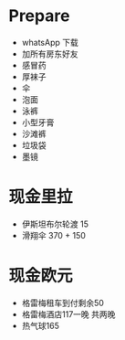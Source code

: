 # Prepare
* whatsApp 下载
* 加所有房东好友
* 感冒药
* 厚袜子
* 伞
* 泡面
* 泳裤
* 小型牙膏
* 沙滩裤
* 垃圾袋
* 墨镜


# 现金里拉
* 伊斯坦布尔轮渡 15
* 滑翔伞 370 + 150


# 现金欧元
* 格雷梅租车到付剩余50
* 格雷梅酒店117一晚 共两晚
* 热气球165